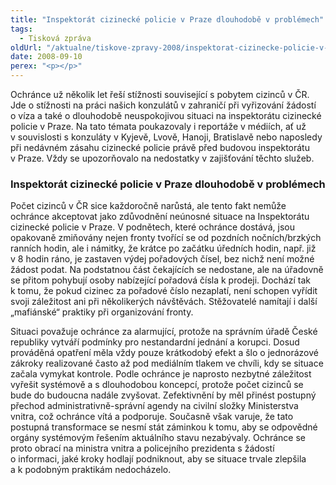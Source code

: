 ```yaml
---
title: "Inspektorát cizinecké policie v Praze dlouhodobě v problémech"
tags:
  - Tisková zpráva
oldUrl: "/aktualne/tiskove-zpravy-2008/inspektorat-cizinecke-policie-v-praze-dlouhodobe-v-problemech"
date: 2008-09-10
perex: "<p></p>"
---
```


<!-- imported from the old website -->

<p class="Nadpis1 perex">Ochránce už několik let řeší stížnosti související s pobytem cizinců v ČR. Jde o stížnosti na práci našich konzulátů v zahraničí při vyřizování žádostí o víza a také o dlouhodobě neuspokojivou situaci na inspektorátu cizinecké policie v Praze. Na tato témata poukazovaly i reportáže v médiích, ať už v souvislosti s konzuláty v Kyjevě, Lvově, Hanoji, Bratislavě nebo naposledy při nedávném zásahu cizinecké policie právě před budovou inspektorátu v Praze. Vždy se upozorňovalo na nedostatky v zajišťování těchto služeb.</p><h3 class="Nadpis2">Inspektorát cizinecké policie v Praze dlouhodobě v problémech</h3><p class="Normln-web">Počet cizinců v ČR sice každoročně narůstá, ale tento fakt nemůže ochránce akceptovat jako zdůvodnění neúnosné situace na Inspektorátu cizinecké policie v Praze. V podnětech, které ochránce dostává, jsou opakovaně zmiňovány nejen fronty tvořící se od pozdních nočních/brzkých ranních hodin, ale i námitky, že krátce po začátku úředních hodin, např. již v 8 hodin ráno, je zastaven výdej pořadových čísel, bez nichž není možné žádost podat. Na podstatnou část čekajících se nedostane, ale na úřadovně se přitom pohybují osoby nabízející pořadová čísla k prodeji. Dochází tak k tomu, že pokud cizinec za pořadové číslo nezaplatí, není schopen vyřídit svoji záležitost ani při několikerých návštěvách. Stěžovatelé namítají i další „mafiánské“ praktiky při organizování fronty.</p><p class="Normln-web">Situaci považuje ochránce za alarmující, protože na správním úřadě České republiky vytváří podmínky pro nestandardní jednání a korupci. Dosud prováděná opatření měla vždy pouze krátkodobý efekt a šlo o jednorázové zákroky realizované často až pod mediálním tlakem ve chvíli, kdy se situace začala vymykat kontrole. Podle ochránce je naprosto nezbytné záležitost vyřešit systémově a s dlouhodobou koncepcí, protože počet cizinců se bude do budoucna nadále zvyšovat. Zefektivnění by měl přinést postupný přechod administrativně-správní agendy na civilní složky Ministerstva vnitra, což ochránce vítá a podporuje. Současně však varuje, že tato postupná transformace se nesmí stát záminkou k tomu, aby se odpovědné orgány systémovým řešením aktuálního stavu nezabývaly. Ochránce se proto obrací na ministra vnitra a policejního prezidenta s žádostí o informaci, jaké kroky hodlají podniknout, aby se situace trvale zlepšila a k podobným praktikám nedocházelo.</p>
